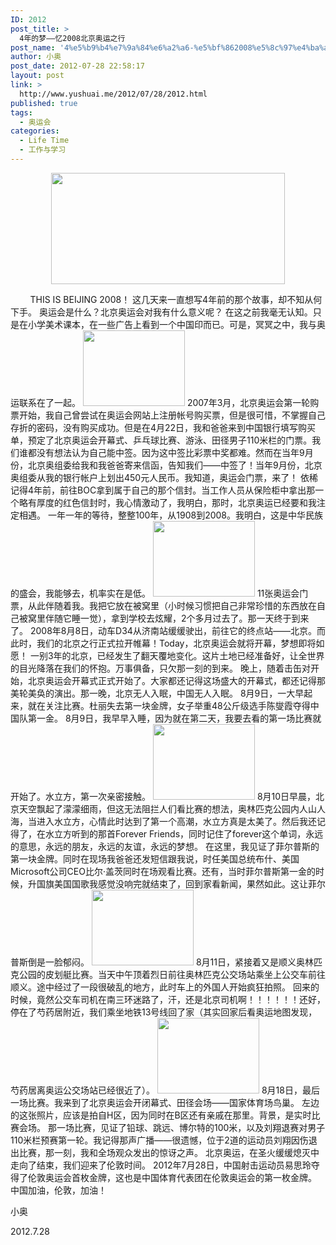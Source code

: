 ```yaml
---
ID: 2012
post_title: >
  4年的梦——忆2008北京奥运之行
post_name: '4%e5%b9%b4%e7%9a%84%e6%a2%a6-%e5%bf%862008%e5%8c%97%e4%ba%ac%e5%a5%a5%e8%bf%90%e4%b9%8b%e8%a1%8c'
author: 小奥
post_date: 2012-07-28 22:58:17
layout: post
link: >
  http://www.yushuai.me/2012/07/28/2012.html
published: true
tags:
  - 奥运会
categories:
  - Life Time
  - 工作与学习
---
```

<p style="text-align: center;"><img class="aligncenter" title="鸟巢" alt="" src="http://img13.poco.cn/mypoco/myphoto/20120728/22/65903669201207282235043099368442265_002.jpg" width="374" height="178" /></p>
        THIS IS BEIJING 2008！
这几天来一直想写4年前的那个故事，却不知从何下手。
奥运会是什么？北京奥运会对我有什么意义呢？
在这之前我毫无认知。只是在小学美术课本，在一些广告上看到一个中国印而已。可是，冥冥之中，我与奥运联系在了一起。<!--more-->
<a href="null"><img class="alignleft" title="帐户" alt="" src="http://img13.poco.cn/mypoco/myphoto/20120728/22/65903669201207282235043099368442265_000.jpg" width="163" height="121" /></a>
2007年3月，北京奥运会第一轮购票开始，我自己曾尝试在奥运会网站上注册帐号购买票，但是很可惜，不掌握自己存折的密码，没有购买成功。但是在4月22日，我和爸爸来到中国银行填写购买单，预定了北京奥运会开幕式、乒乓球比赛、游泳、田径男子110米栏的门票。我们谁都没有想法认为自己能中签。因为这中签比彩票中奖都难。然而在当年9月份，北京奥组委给我和我爸爸寄来信函，告知我们——中签了！当年9月份，北京奥组委从我的银行帐户上划出450元人民币。我知道，奥运会门票，来了！
依稀记得4年前，前往BOC拿到属于自己的那个信封。当工作人员从保险柜中拿出那一个略有厚度的红色信封时，我心情激动了，我明白，那时，北京奥运已经要和我注定相遇。
一年一年的等待，整整100年，从1908到2008。我明白，这是中华民族的盛会，我能够去，机率实在是低。
<img class="alignleft" title="门票" alt="" src="http://img13.poco.cn/mypoco/myphoto/20120728/22/65903669201207282235043099368442265_003.jpg" width="163" height="121" />
11张奥运会门票，从此伴随着我。我把它放在被窝里（小时候习惯把自己非常珍惜的东西放在自己被窝里伴随它睡一觉），拿到学校去炫耀，2个多月过去了。那一天终于到来了。
2008年8月8日，动车D34从济南站缓缓驶出，前往它的终点站——北京。而此时，我们的北京之行正式拉开帷幕！Today，北京奥运会就将开幕，梦想即将如愿！
一别3年的北京，已经发生了翻天覆地变化。这片土地已经准备好，让全世界的目光降落在我们的怀抱。万事俱备，只欠那一刻的到来。
晚上，随着击缶对开始，北京奥运会开幕式正式开始了。大家都还记得这场盛大的开幕式，都还记得那美轮美奂的演出。那一晚，北京无人入眠，中国无人入眠。
8月9日，一大早起来，就在关注比赛。杜丽失去第一块金牌，女子举重48公斤级选手陈燮霞夺得中国队第一金。
8月9日，我早早入睡，因为就在第二天，我要去看的第一场比赛就开始了。水立方，第一次亲密接触。
<a href="null"><img class="alignleft" title="shuilifang" alt="" src="http://img13.poco.cn/mypoco/myphoto/20120728/22/65903669201207282235043099368442265_005.jpg" width="163" height="121" /></a>
8月10日早晨，北京天空飘起了濛濛细雨，但这无法阻拦人们看比赛的想法，奥林匹克公园内人山人海，当进入水立方，心情此时达到了第一个高潮，水立方真是太美了。然后我还记得了，在水立方听到的那首Forever Friends，同时记住了forever这个单词，永远的意思，永远的朋友，永远的友谊，永远的梦想。
在这里，我见证了菲尔普斯的第一块金牌。同时在现场我爸爸还发短信跟我说，时任美国总统布什、美国Microsoft公司CEO比尔·盖茨同时在场观看比赛。还有，当时菲尔普斯第一金的时候，升国旗美国国歌我感觉没响完就结束了，回到家看新闻，果然如此。这让菲尔普斯倒是一脸郁闷。
<a href="null"><img class="alignleft" title="shunyi" alt="" src="http://img13.poco.cn/mypoco/myphoto/20120728/22/65903669201207282235043099368442265_004.jpg" width="163" height="121" /></a>
8月11日，紧接着又是顺义奥林匹克公园的皮划艇比赛。当天中午顶着烈日前往奥林匹克公交场站乘坐上公交车前往顺义。途中经过了一段很破乱的地方，此时车上的外国人开始疯狂拍照。
回来的时候，竟然公交车司机在南三环迷路了，汗，还是北京司机啊！！！！！！还好，停在了芍药居附近，我们乘坐地铁13号线回了家（其实回家后看奥运地图发现，芍药居离奥运公交场站已经很近了）。
<a href="null"><img class="alignleft" title="niaochao" alt="" src="http://img13.poco.cn/mypoco/myphoto/20120728/22/65903669201207282235043099368442265_001.jpg" width="163" height="121" /></a>
8月18日，最后一场比赛。我来到了北京奥运会开闭幕式、田径会场——国家体育场鸟巢。
左边的这张照片，应该是拍自H区，因为同时在B区还有亲戚在那里。背景，是实时比赛会场。
那一场比赛，见证了铅球、跳远、博尔特的100米，以及刘翔退赛对男子110米栏预赛第一轮。我记得那声广播——很遗憾，位于2道的运动员刘翔因伤退出比赛，那一刻，我和全场观众发出的惊讶之声。
北京奥运，在圣火缓缓熄灭中走向了结束，我们迎来了伦敦时间。
2012年7月28日，中国射击运动员易思玲夺得了伦敦奥运会首枚金牌，这也是中国体育代表团在伦敦奥运会的第一枚金牌。
中国加油，伦敦，加油！

小奥

2012.7.28